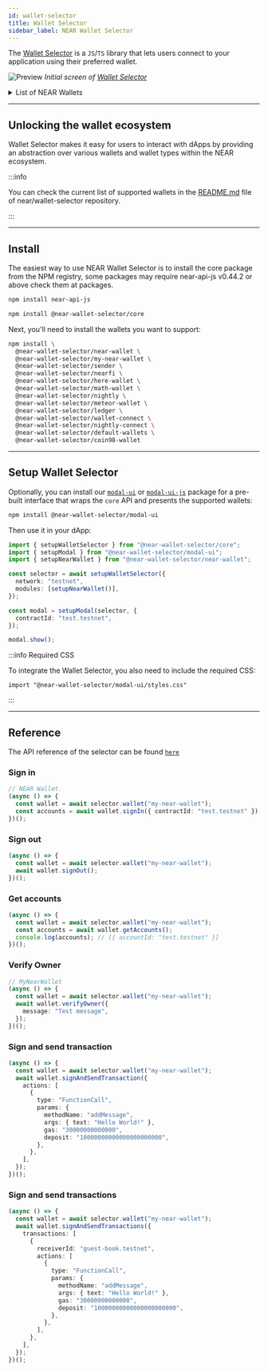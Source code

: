 ```yaml
---
id: wallet-selector
title: Wallet Selector
sidebar_label: NEAR Wallet Selector
---
```


The [Wallet Selector](https://github.com/near/wallet-selector) is a `JS`/`TS` library that lets users connect to your application using their preferred wallet. 

![Preview](/docs/assets/tools/wallet-selector-preview.png)
*Initial screen of [Wallet Selector](https://near.github.io/wallet-selector/)*

<details>
<summary> List of NEAR Wallets </summary>

Here is a list of user-friendly wallets that support the NEAR blockchain, you can find more at the [NEAR Wallets](https://wallet.near.org/) page.

- [HERE Wallet](https://www.herewallet.app/): Non-custodial mobile wallet with a friendly user interface and advanced features.

- [Meteor Wallet](https://wallet.meteorwallet.app/): Both a browser and extension wallet, with advanced NFT features.

- [Mintbase Wallet](https://wallet.mintbase.xyz/): A passkey meta-transaction, browser wallet, with advanced NFT and AI features. If you're looking to integrate Mintbase Wallet into your applications, [check this tutorial](https://docs.mintbase.xyz/wallet/integrating-mintbase-wallet) to get started.

- [MyNearWallet](https://mynearwallet.com/): A browser based wallet that offers the same UI and features of `wallet.near.org`.

- [NEAR Mobile](https://nearmobile.app/): A non-custodial wallet that is easy to use and well designed to manage your crypto wherever you go.

- [Nightly Wallet](https://wallet.nightly.app/download): A mobile and extension wallet, with support for multiple ecosystems.

- [Sender Wallet](https://sender.org/): Security-audited mobile & extension wallet with 1M+ users, supporting NEAR & Aurora.

- [WELLDONE Wallet](https://welldonestudio.io/): A multi-chain extension wallet that gives you control over all your assets from a single platform.

</details>

---

## Unlocking the wallet ecosystem

Wallet Selector makes it easy for users to interact with dApps by providing an abstraction over various wallets and wallet types within the NEAR ecosystem.

:::info

You can check the current list of supported wallets in the [README.md](https://github.com/near/wallet-selector/blob/main/README.md) file of near/wallet-selector repository.

:::

---

## Install

The easiest way to use NEAR Wallet Selector is to install the core package from the NPM registry, some packages may require near-api-js v0.44.2 or above check them at packages.

```bash
npm install near-api-js
```

```bash
npm install @near-wallet-selector/core
```

Next, you'll need to install the wallets you want to support:

```bash
npm install \
  @near-wallet-selector/near-wallet \
  @near-wallet-selector/my-near-wallet \
  @near-wallet-selector/sender \
  @near-wallet-selector/nearfi \
  @near-wallet-selector/here-wallet \
  @near-wallet-selector/math-wallet \
  @near-wallet-selector/nightly \
  @near-wallet-selector/meteor-wallet \
  @near-wallet-selector/ledger \
  @near-wallet-selector/wallet-connect \
  @near-wallet-selector/nightly-connect \
  @near-wallet-selector/default-wallets \
  @near-wallet-selector/coin98-wallet
```

---

## Setup Wallet Selector

Optionally, you can install our [`modal-ui`](https://www.npmjs.com/package/@near-wallet-selector/modal-ui) or [`modal-ui-js`](https://www.npmjs.com/package/@near-wallet-selector/modal-ui-js) package for a pre-built interface that wraps the `core` API and presents the supported wallets:

```bash
npm install @near-wallet-selector/modal-ui
```

Then use it in your dApp:

```ts
import { setupWalletSelector } from "@near-wallet-selector/core";
import { setupModal } from "@near-wallet-selector/modal-ui";
import { setupNearWallet } from "@near-wallet-selector/near-wallet";

const selector = await setupWalletSelector({
  network: "testnet",
  modules: [setupNearWallet()],
});

const modal = setupModal(selector, {
  contractId: "test.testnet",
});

modal.show();
```

:::info Required CSS

To integrate the Wallet Selector, you also need to include the required CSS:

```
import "@near-wallet-selector/modal-ui/styles.css"
```

:::

---

## Reference

The API reference of the selector can be found [`here`](https://github.com/near/wallet-selector/blob/main/packages/core/docs/api/selector.md)

### Sign in

```ts
// NEAR Wallet.
(async () => {
  const wallet = await selector.wallet("my-near-wallet");
  const accounts = await wallet.signIn({ contractId: "test.testnet" });
})();
```

### Sign out

```ts
(async () => {
  const wallet = await selector.wallet("my-near-wallet");
  await wallet.signOut();
})();
```

### Get accounts

```ts
(async () => {
  const wallet = await selector.wallet("my-near-wallet");
  const accounts = await wallet.getAccounts();
  console.log(accounts); // [{ accountId: "test.testnet" }]
})();
```

### Verify Owner

```ts
// MyNearWallet
(async () => {
  const wallet = await selector.wallet("my-near-wallet");
  await wallet.verifyOwner({
    message: "Test message",
  });
})();
```

### Sign and send transaction

```ts
(async () => {
  const wallet = await selector.wallet("my-near-wallet");
  await wallet.signAndSendTransaction({
    actions: [
      {
        type: "FunctionCall",
        params: {
          methodName: "addMessage",
          args: { text: "Hello World!" },
          gas: "30000000000000",
          deposit: "10000000000000000000000",
        },
      },
    ],
  });
})();
```

### Sign and send transactions

```ts
(async () => {
  const wallet = await selector.wallet("my-near-wallet");
  await wallet.signAndSendTransactions({
    transactions: [
      {
        receiverId: "guest-book.testnet",
        actions: [
          {
            type: "FunctionCall",
            params: {
              methodName: "addMessage",
              args: { text: "Hello World!" },
              gas: "30000000000000",
              deposit: "10000000000000000000000",
            },
          },
        ],
      },
    ],
  });
})();
```
